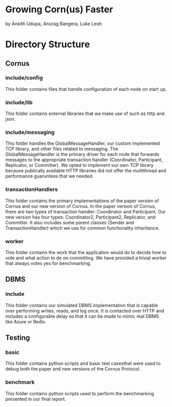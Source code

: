# Growing Corn(us) Faster

by Ankith Udupa, Anurag Bangera, Luke Lesh

# Directory Structure

## Cornus

### include/config

This folder contains files that handle configuration of each node on start up.

### include/lib

This folder contains external libraries that we make use of such as http and json.

### include/messaging

This folder handles the GlobalMessageHandler, our custom implemented TCP library, and other files related to messaging. The GlobalMessageHandler is the primary driver for each node that forwards messages to the appropriate transaction handler (Coordinator, Participant, Replicator, or Committer). We opted to implement our own TCP library because publically available HTTP libraries did not offer the multithread and performance guaruntees that we needed.

### transactionHandlers

This folder contains the primary implementations of the paper version of Cornus and our new version of Cornus. In the paper version of Cornus, there are two types of transaction handler: Coordinator and Participant. Our new version has four types: Coordinator2, Participant2, Replicator, and Committer. It also includes some parent classes (Sender and TransactionHandler) which we use for common functionality inheritance.

### worker

This folder contains the work that the application would do to decide how to vote and what action to do on committing. We have provided a trivial worker that always votes yes for benchmarking.

## DBMS

### include

This folder contains our simulated DBMS implementation that is capable over performing writes, reads, and log once. It is contacted over HTTP and includes a configurable delay so that it can be made to mimic real DBMS like Azure or Redis.

## Testing

### basic

This folder contains python scripts and basic test casesthat were used to debug both the paper and new versions of the Cornus Protocol.

### benchmark

This folder contains python scripts used to perform the benchmarking presented in our final report.
